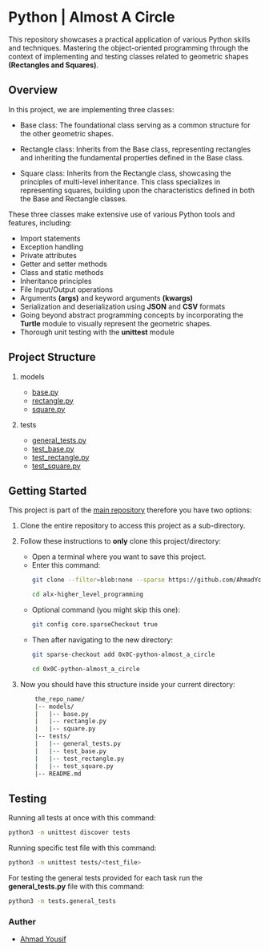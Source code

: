 # Python | Almost A Circle

This repository showcases a practical application of various Python skills and techniques. Mastering the object-oriented programming through the context of implementing and testing classes related to geometric shapes **(Rectangles and Squares)**.

## Overview

In this project, we are implementing three classes: 
- Base class: The foundational class serving as a common structure for the other geometric shapes.

- Rectangle class: Inherits from the Base class, representing rectangles and inheriting the fundamental properties defined in the Base class.

- Square class: Inherits from the Rectangle class, showcasing the principles of multi-level inheritance. This class specializes in representing squares, building upon the characteristics defined in both the Base and Rectangle classes.

These three classes make extensive use of various Python tools and features, including:

- Import statements
- Exception handling
- Private attributes
- Getter and setter methods
- Class and static methods
- Inheritance principles
- File Input/Output operations
- Arguments **(args)** and keyword arguments **(kwargs)**
- Serialization and deserialization using **JSON** and **CSV** formats
- Going beyond abstract programming concepts by incorporating the **Turtle** module to visually represent the geometric shapes. 
- Thorough unit testing with the **unittest** module

## Project Structure

1. models

    - [base.py](models/base.py)
    - [rectangle.py](models/rectangle.py)
    - [square.py](models/square.py)

2. tests

	- [general_tests.py](tests/general_tests.py)
	- [test_base.py](tests/test_base.py)
	- [test_rectangle.py](tests/test_rectangle.py)
	- [test_square.py](tests/test_square.py)

## Getting Started

This project is part of the [main repository](https://github.com/AhmadYousif89/alx-higher_level_programming) therefore you have two options:

1. Clone the entire repository to access this project as a sub-directory.

2. Follow these instructions to **only** clone this project/directory:

	- Open a terminal where you want to save this project.
	- Enter this command:
		```bash
		git clone --filter=blob:none --sparse https://github.com/AhmadYousif89/alx-higher_level_programming

		cd alx-higher_level_programming
		```
	- Optional command (you might skip this one):
		```bash
		git config core.sparseCheckout true
		```
	- Then after navigating to the new directory:
		```bash
		git sparse-checkout add 0x0C-python-almost_a_circle

		cd 0x0C-python-almost_a_circle
		```
3. Now you should have this structure inside your current directory:
	```sh
		the_repo_name/
		|-- models/
		|   |-- base.py
		|   |-- rectangle.py
		|   |-- square.py
		|-- tests/
		|   |-- general_tests.py
		|   |-- test_base.py
		|   |-- test_rectangle.py
		|   |-- test_square.py
		|-- README.md
	```
## Testing

Running all tests at once with this command:

```bash
python3 -m unittest discover tests
```
Running specific test file with this command:

```bash
python3 -m unittest tests/<test_file>
```
For testing the general tests provided for each task run the **general_tests.py** file with this command:

```bash
python3 -m tests.general_tests
```

### Auther

- [Ahmad Yousif](https://github.com/AhmadYousif89)